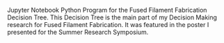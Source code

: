 Jupyter Notebook Python Program for the Fused Filament Fabrication Decision Tree. This Decision Tree is the main part of my Decision Making research for Fused Filament Fabrication. It was featured in the poster I presented for the Summer Research Symposium.
